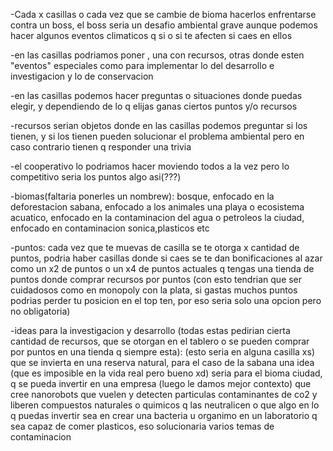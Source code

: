 -Cada x casillas o cada vez que se cambie de bioma hacerlos enfrentarse contra un boss, el boss seria un desafio ambiental grave aunque podemos hacer algunos eventos climaticos q si o si te afecten si caes en ellos

-en las casillas podriamos poner , una con recursos, otras donde esten "eventos" especiales como para implementar lo del desarrollo e investigacion y lo de conservacion

-en las casillas podemos hacer preguntas o situaciones donde puedas elegir, y dependiendo de lo q elijas ganas ciertos puntos y/o recursos

-recursos serian objetos donde en las casillas podemos preguntar si los tienen, y si los tienen pueden solucionar el problema ambiental pero en caso contrario tienen q responder una trivia

-el cooperativo lo podriamos hacer moviendo todos a la vez pero lo competitivo seria los puntos algo asi(???)

-biomas(faltaria ponerles un nombrew):
bosque, enfocado en la deforestacion
sabana, enfocado a los animales
una playa o ecosistema acuatico, enfocado en la contaminacion del agua o petroleos
la ciudad, enfocado en contaminacion sonica,plasticos etc

-puntos:
cada vez que te muevas de casilla se te otorga x cantidad de puntos, podria haber casillas donde si caes se te dan bonificaciones al azar como un x2 de puntos o un x4 de puntos actuales q tengas
una tienda de puntos donde comprar recursos por puntos (con esto tendrian que ser cuidadosos como en monopoly con la plata, si gastas muchos puntos podrias perder tu posicion en el top ten, por eso seria solo una opcion pero no obligatoria)

-ideas para la investigacion y desarrollo (todas estas pedirian cierta cantidad de recursos, que se otorgan en el tablero o se pueden comprar por puntos en una tienda q siempre esta):
(esto seria en alguna casilla xs)
que se invierta en una reserva natural, para el caso de la sabana
una idea (que es imposible en la vida real pero bueno xd) seria para el bioma ciudad, q se pueda invertir en una empresa (luego le damos mejor contexto) que cree nanorobots que vuelen y detecten
particulas contaminantes de co2 y liberen compuestos naturales o quimicos q las neutralicen
o que algo en lo q puedas invertir sea en crear una bacteria u organimo en un laboratorio q sea capaz de comer plasticos, eso solucionaria varios temas de contaminacion
